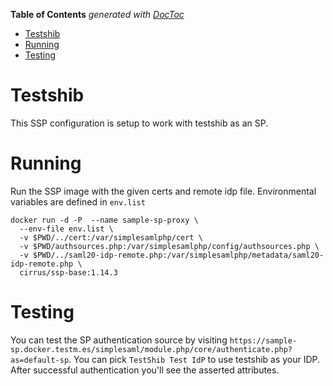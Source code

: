 <!-- START doctoc generated TOC please keep comment here to allow auto update -->
<!-- DON'T EDIT THIS SECTION, INSTEAD RE-RUN doctoc TO UPDATE -->
**Table of Contents**  *generated with [DocToc](https://github.com/thlorenz/doctoc)*

- [Testshib](#testshib)
- [Running](#running)
- [Testing](#testing)

<!-- END doctoc generated TOC please keep comment here to allow auto update -->

# Testshib

This SSP configuration is setup to work with testshib as an SP.

# Running

Run the SSP image with the given certs and remote idp file.
Environmental variables are defined in `env.list`

    docker run -d -P  --name sample-sp-proxy \
      --env-file env.list \
      -v $PWD/../cert:/var/simplesamlphp/cert \
      -v $PWD/authsources.php:/var/simplesamlphp/config/authsources.php \
      -v $PWD/../saml20-idp-remote.php:/var/simplesamlphp/metadata/saml20-idp-remote.php \
      cirrus/ssp-base:1.14.3

# Testing

You can test the SP authentication source by visiting `https://sample-sp.docker.testm.es/simplesaml/module.php/core/authenticate.php?as=default-sp`.
You can pick `TestShib Test IdP` to use testshib as your IDP. After successful authentication you'll see the asserted attributes.